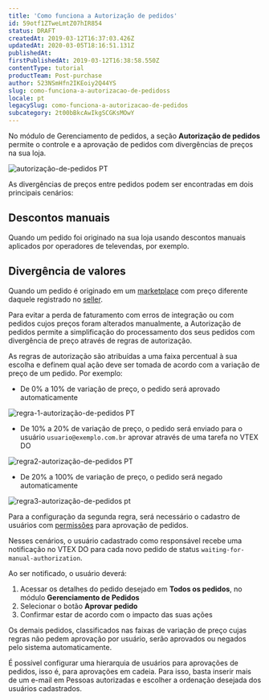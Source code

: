 ```yaml
---
title: 'Como funciona a Autorização de pedidos'
id: 59otf1ZTweLmtZ07hIR854
status: DRAFT
createdAt: 2019-03-12T16:37:03.426Z
updatedAt: 2020-03-05T18:16:51.131Z
publishedAt: 
firstPublishedAt: 2019-03-12T16:38:58.550Z
contentType: tutorial
productTeam: Post-purchase
author: 523NSmHfn2IKEoiy2Q44YS
slug: como-funciona-a-autorizacao-de-pedidoss
locale: pt
legacySlug: como-funciona-a-autorizacao-de-pedidos
subcategory: 2t00bBkcAwIkgSCGKsMOwY
---
```


No módulo de Gerenciamento de pedidos, a seção __Autorização de pedidos__ permite o controle e a aprovação de pedidos com divergências de preços na sua loja.

![autorização-de-pedidos PT](https://images.ctfassets.net/alneenqid6w5/2oP1np8C9Cv004b8NPk1Jn/a7694ae95272db05344bf35d93206e58/autoriza____o-de-pedidos__PT.png)

As divergências de preços entre pedidos podem ser encontradas em dois principais cenários: 

## Descontos manuais

Quando um pedido foi originado na sua loja usando descontos manuais aplicados por operadores de televendas, por exemplo. 

## Divergência de valores

Quando um pedido é originado em um [marketplace](https://help.vtex.com/tutorial/o-que-e-um-marketplace--680lLJTnmEAmekcC0MIea8) com preço diferente daquele registrado no [seller](https://help.vtex.com/tutorial/o-que-e-um-seller--5FkLvhZ3Few4CWWIuYOK2w). 

Para evitar a perda de faturamento com erros de integração ou com pedidos cujos preços foram alterados manualmente, a Autorização de pedidos permite a simplificação do processamento dos seus pedidos com divergência de preço através de regras de autorização.

As regras de autorização são atribuídas a uma faixa percentual à sua escolha e definem qual ação deve ser tomada de acordo com a variação de preço de um pedido. Por exemplo:

- De 0% a 10% de variação de preço, o pedido será aprovado automaticamente

![regra-1-autorização-de-pedidos PT](https://images.ctfassets.net/alneenqid6w5/1wohOoNoG0OrOU69zBxoPM/ff7ca27e0807785aae26bab5190271fc/regra-1-autoriza____o-de-pedidos_PT.png)

- De 10% a 20% de variação de preço, o pedido será enviado para o usuário `usuario@exemplo.com.br` aprovar através de uma tarefa no VTEX DO

![regra2-autorização-de-pedidos PT](https://images.ctfassets.net/alneenqid6w5/XkBsErQYCMnQe4TQefwCL/b7cacd0f633c1768de1cb0b703785479/regra2-autoriza____o-de-pedidos_PT.png)

- De 20% a 100% de variação de preço, o pedido será negado automaticamente

![regra3-autorização-de-pedidos pt](https://images.ctfassets.net/alneenqid6w5/2t9asV03OYvCiscGKaws7m/2df3c008d6e802f0ecaf8d48b2b3d751/regra3-autoriza____o-de-pedidos_pt.png)

Para a configuração da segunda regra, será necessário o cadastro de usuários com [permissões](https://help.vtex.com/tutorial/como-criar-perfil-de-acesso--tutorials_526) para aprovação de pedidos. 

Nesses cenários, o usuário cadastrado como responsável recebe uma notificação no VTEX DO para cada novo pedido de status `waiting-for-manual-authorization`.   

Ao ser notificado, o usuário deverá:

1. Acessar os detalhes do pedido desejado em <strong>Todos os pedidos</strong>, no módulo <strong>Gerenciamento de Pedidos</strong>
2. Selecionar o botão <strong>Aprovar pedido</strong>
3. Confirmar estar de acordo com o impacto das suas ações

Os demais pedidos, classificados nas faixas de variação de preço cujas regras não pedem aprovação por usuário, serão aprovados ou negados pelo sistema automaticamente. 

<div class="alert alert-info">
É possível configurar uma hierarquia de usuários para aprovações de pedidos, isso é, para aprovações em cadeia. Para isso, basta inserir mais de um e-mail em Pessoas autorizadas e escolher a ordenação desejada dos usuários cadastrados.  
</div>





